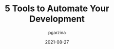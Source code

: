 ---
author: pgarzina
date: 2021-08-27
permalink: false
publisher: thepracticaldev
tags:
  - tooling
  - automation
  - productivity
target_url: https://dev.to/pgarzina/5-tools-to-automate-your-development-3m
title: 5 Tools to Automate Your Development
---